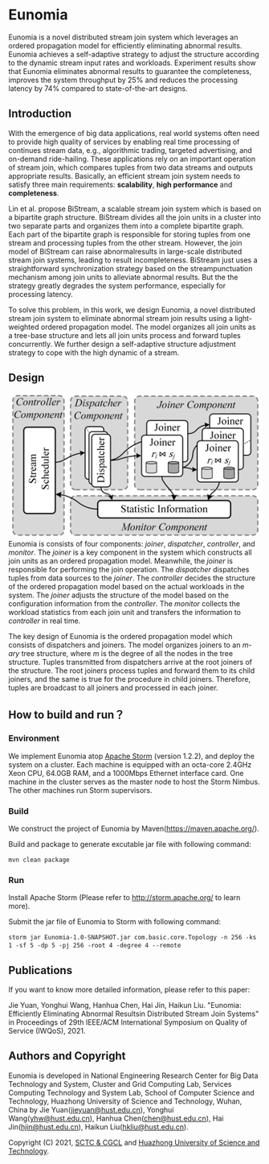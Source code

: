 # Eunomia
Eunomia is a novel distributed stream join system  which leverages an ordered propagation model for efficiently eliminating abnormal results. Eunomia achieves a self-adaptive strategy to adjust the structure according to the dynamic stream input rates and workloads.  Experiment results show that Eunomia eliminates abnormal results to guarantee the completeness, improves the system throughput by 25\% and reduces the processing latency by 74\% compared to state-of-the-art designs.

## Introduction
With the emergence of big data applications, real world systems often need to provide high quality of services by enabling real time processing of continues stream data, e.g., algorithmic trading, targeted advertising, and on-demand ride-hailing. These applications rely on an important operation of stream join,  which compares tuples from two data streams and outputs appropriate results. Basically, an efficient stream join system needs to satisfy three main requirements: **scalability**, **high performance** and **completeness**.

Lin et al. propose BiStream, a scalable stream join system which is based on a bipartite graph structure. BiStream divides all the join units in a cluster into two separate parts and organizes them into a complete bipartite graph. Each part of the bipartite graph is responsible for storing tuples from one stream and processing tuples from the other stream. However,  the join model of BiStream  can  raise  abnormalresults in large-scale distributed stream join systems, leading to result incompleteness. BiStream just uses a straightforward  synchronization  strategy  based  on  the  streampunctuation  mechanism  among  join  units  to  alleviate abnormal results. But the the strategy greatly degrades the system performance, especially for processing latency.

To solve this problem, in this work, we design Eunomia, a novel distributed stream join system to eliminate abnormal stream join results using a light-weighted ordered propagation model. The model organizes all join units as a tree-base structure and lets all  join units process and forward tuples concurrently. We further design a self-adaptive structure adjustment strategy to cope with the high dynamic of a stream.



## Design
![](Architecture.png)
Eunomia is consists of four components: *joiner*, *dispatcher*, *controller*, and *monitor*. The *joiner* is a key component in the system which constructs all join units as an ordered propagation model. Meanwhile, the *joiner* is responsible for performing the join operation. The *dispatcher* dispatches tuples from data sources to the *joiner*. The *controller* decides the structure of the ordered propagation model based on the actual workloads in the system. The *joiner* adjusts the structure of the model based on the configuration information from the *controller*. The *monitor* collects the workload statistics from each join unit and transfers the information to *controller* in real time.

The key design of Eunomia is the ordered propagation model which consists of dispatchers and joiners. The model organizes joiners to an *m-ary* tree structure, where *m* is the degree of all the nodes in the tree structure.  Tuples transmitted from dispatchers arrive at the root joiners of the structure. The root joiners process tuples and forward them to its child joiners, and the same is true for the procedure in child joiners. Therefore, tuples are broadcast to all joiners and processed in each joiner.


## How to build and run？
### Environment
We implement Eunomia atop [Apache Storm](http://storm.apache.org/2018/06/04/storm122-released.html) (version 1.2.2), and deploy the system on a cluster. Each machine is equipped with an octa-core 2.4GHz Xeon CPU, 64.0GB RAM, and a 1000Mbps Ethernet interface card. One machine in the cluster serves as the master node to host the Storm Nimbus. The other machines run Storm supervisors.

### Build
We construct the project of Eunomia by Maven(<https://maven.apache.org/>). 

Build and package to generate excutable jar file with following command:
```
mvn clean package                   
```

### Run
Install Apache Storm (Please refer to <http://storm.apache.org/> to learn more).

Submit the jar file of Eunomia to Storm with following command:
```
storm jar Eunomia-1.0-SNAPSHOT.jar com.basic.core.Topology -n 256 -ks 1 -sf 5 -dp 5 -pj 256 -root 4 -degree 4 --remote
```

## Publications
If you want to know more detailed information, please refer to this paper: 

Jie Yuan, Yonghui Wang, Hanhua Chen, Hai Jin, Haikun Liu. "Eunomia: Efficiently Eliminating Abnormal Resultsin Distributed Stream Join Systems" in Proceedings of 29th IEEE/ACM International Symposium on Quality of Service (IWQoS), 2021.

## Authors and Copyright
Eunomia is developed in National Engineering Research Center for Big Data Technology and System, Cluster and Grid Computing Lab, Services Computing Technology and System Lab, School of Computer Science and Technology, Huazhong University of Science and Technology, Wuhan, China by Jie Yuan(<jieyuan@hust.edu.cn>), Yonghui Wang(<yhw@hust.edu.cn>), Hanhua Chen(<chen@hust.edu.cn>), Hai Jin(<hjin@hust.edu.cn>), Haikun Liu(<hkliu@hust.edu.cn>).

Copyright (C) 2021, [SCTC & CGCL](http://grid.hust.edu.cn/) and [Huazhong University of Science and Technology](https://www.hust.edu.cn/).

